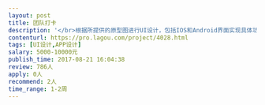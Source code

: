 ```yaml
---                
layout: post       
title: 团队打卡           
description: '</br>根据所提供的原型图进行UI设计，包括IOS和Android界面实现具体功能包括：</br>点滴（工具）：选择习惯，完成方式，点滴主页，内容页，团队打卡创建，团队互动界面等；</br>个人主页</br></br>时间周期：在8月29日内完成所有UI设计</br>'     
contenturl: https://pro.lagou.com/project/4028.html      
tags: [UI设计,APP设计]            
salary: 5000-10000元          
publish_time: 2017-08-21 16:04:38         
review: 786人                   
apply: 0人                   
recommend: 2人                   
time_range: 1-2周              
---                 
```

